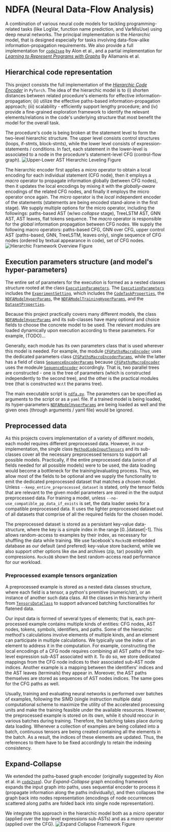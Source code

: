 # NDFA (Neural Data-Flow Analysis)
A combination of various neural code models for tackling programming-related tasks (like LogVar, function name prediction, and VarMisUse) using deep neural networks. The principal implementation is the *Hierarchic* model, that is designed especially for tasks involving data-flow-alike information-propagation requirements. We also provide a full implementation for [`code2seq`](https://github.com/tech-srl/code2seq) by Alon et al., and a partial implementation for [*Learning to Represent Programs with Graphs*](https://miltos.allamanis.com/publications/2018learning/) By Allamanis et al.

## Hierarchical code representation
This project consists the full implementation of the [*Hierarchic Code Encoder*](https://bit.ly/3vgzclc) in `PyTorch`. The idea of the hierarchic model is to (i) shorten distances between related procedure's elements for effective information-propagation; (ii) utilize the effective paths-based information-propagation approach; (iii) scalability - efficiently support lengthy procedure; and (iv) provide a fine-grained exploration framework to identify the relevant elements/relations in the code's underlying structure that most benefit the model for the overall task.

The procedure's code is being broken at the statement level to form the two-level hierarchic structure. The upper level consists control structures (loops, if-stmts, block-stmts), while the lower level consists of expression-statements / conditions. In fact, each statement in the lower-level is associated to a node in the procedure's statement-level CFG (control-flow graph).
![Upper-Lower AST Hierarchic Leveling Figure](https://gitfront.io/r/user-5760758/c3d4b342f8f48fe8e3764b2c30925ea140b99535/NDFA/raw/doc/figures/upper-lower-ast-split-figure.webp "Upper-Lower AST Hierarchic Leveling Figure")

The hierarchic encoder first applies a *micro* operator to obtain a local encoding for each individual statement (CFG node), then it employs a *macro* operator to propagate information globally (between CFG nodes), then it updates the local encodings by mixing it with the *globally-aware* encodings of the related CFG nodes, and finally it employs the micro operator once again. The *micro* operator is the *local* independent encoder of the statements (statements are being encoded stand-alone in the first stage). We supply multiple options for the micro operator, including the followings: paths-based AST (w/wo *collapse* stage), TreeLSTM AST, GNN AST, AST leaves, flat tokens sequence. The *macro* operator is responsible for the *global* information propagation between CFG nodes. We supply the following macro operators: paths-based CFG, GNN over CFG, upper control AST (paths-based, GNN, TreeLSTM, leaves only), single sequence of CFG nodes (ordered by textual appearance in code), set of CFG nodes.
![Hierarchic Framework Overview Figure](https://gitfront.io/r/user-5760758/c3d4b342f8f48fe8e3764b2c30925ea140b99535/NDFA/raw/doc/figures/hierarchic-framework-overview-figure.webp "Hierarchic Framework Overview Figure")

## Execution parameters structure (and model's hyper-parameters)
The entire set of parameters for the execution is formed as a nested classes structure rooted at the class [`ExecutionParameters`](ndfa/execution_parameters.py). The [`ExecutionParameters`](ndfa/execution_parameters.py) includes the [`ExperimentSetting`](ndfa/experiment_setting.py), which includes the [`CodeTaskProperties`](ndfa/code_tasks/code_task_properties.py), the [`NDFAModelHyperParams`](ndfa/ndfa_model_hyper_parameters.py), the [`NDFAModelTrainingHyperParams`](ndfa/ndfa_model_hyper_parameters.py), and the [`DatasetProperties`](ndfa/nn_utils/model_wrapper/dataset_properties.py).

Because this project practically covers many different models, the class [`NDFAModelHyperParams`](ndfa/ndfa_model_hyper_parameters.py) and its sub-classes have many optional and choice fields to choose the concrete model to be used. The relevant modules are loaded dynamically upon execution according to these parameters. For example, (TODO)...

Generally, each module has its own parameters class that is used wherever this model is needed. For example, the module [`CFGPathsMacroEncoder`](ndfa/code_nn_modules/cfg_paths_macro_encoder.py) uses the dedicated parameters class [`CFGPathsMacroEncoderParams`](ndfa/code_nn_modules/params/cfg_paths_macro_encoder_params.py), while the latter has a field of class [`SequenceEncoderParams`](ndfa/nn_utils/modules/params/sequence_encoder_params.py) because [`CFGPathsMacroEncoder`](ndfa/code_nn_modules/cfg_paths_macro_encoder.py) uses the modeule [`SequenceEncoder`](ndfa/nn_utils/modules/sequence_encoder.py) accordingly. That is, two parallel trees are constructed - one is the tree of parameters (which is constructed independently to the second tree), and the other is the practical modules tree (that is constructed w.r.t the params tree).

The main executable script is [`ndfa.py`](ndfa.py). The parameters can be specified as arguments to the script or as a `yaml` file. If a trained model is being loaded, its hyper-parameters [`NDFAModelHyperParams`](ndfa/ndfa_model_hyper_parameters.py) are being loaded as well and the given ones (through arguments / yaml file) would be ignored. 

## Preprocessed data
As this projects covers implementation of a variety of different models, each model requires different preprocessed data. However, in our implementation, the single class [`MethodCodeInputTensors`](ndfa/code_nn_modules/code_task_input.py) and its sub-classes cover all the necessary preprocessed tensors to support all possible models. Practically, if the entire preprocessed data (union of all fields needed for all possible models) were to be used, the data loading would become a bottleneck for the training/evaluating process. Thus, we allow most of the fields to be optional and we supply the functionality to emit the dedicated preprocessed dataset that matches a chosen model. Unless `--keep_entire_preprocessed_dataset` is stated, only the tensor fields that are relevant to the given model parameters are stored in the the output preprocessed data. For training a model, unless `--no-use_compatible_pp_data_if_exists` is set, the data loader seeks for a compatible preprocessed data. It uses the lighter preprocessed dataset out of all datasets that comprise of all the required fields for the chosen model.

The preprocessed dataset is stored as a persistant key-value data-structure, where the key is a simple index in the range [0..|dataset|-1]. This allows random-access to examples by their index, as necessary for shuffling the data while training. We use facebook's `RocksDB` embedded database as our default (and prefered) key-value store backend, while we also support other options like `dbm` and archives (zip, tar) possibly with compressions. `RocksDB` shown the best random-access read performance for our workload.

### Preprocessed example tensors organization
A preprocessed example is stored as a nested data classes structure, where each field is a tensor, a python's premitive (numeric/str), or an instance of another such data class. All the classes in this hierarchy inherit from [`TensorsDataClass`](https://github.com/eladn/tensors_data_class) to support advanced batching functionalities for flatened data.

Our input data is formed of several types of elements; that is, each pre-processed example contains multiple kinds of entities: CFG nodes, AST nodes, tokens, symbols, identifiers, and paths. Some of the hierarchic method's calculations involve elements of multiple kinds, and an element can participate in multiple calculations. We typically use the index of an element to address it in the computation. For example, constructing the local encodings of a CFG node requires combining all AST paths of the top-level expression sub-AST associated with it. To do so, we store dedicated mappings from the CFG node indices to their associated sub-AST node indices. Another example is a mapping between the identifiers' indices and the AST leaves (terminals) they appear in. Moreover, the AST paths themselves are stored as sequences of AST nodes indices. The same goes for the CFG paths as well.

Usually, training and evaluating neural networks is performed over batches of examples, following the SIMD (single instruction multiple data) computational scheme to maximize the utility of the accelerated processing units and make the training feasible under the available resources. However, the preprocessed example is stored on its own, while it should reoccur in various batches during training. Therefore, the batching takes place during data loading. Whenever a collection of examples are being collated into a batch, continuous tensors are being created containing all the elements in the batch. As a result, the indices of these elements are updated. Thus, the references to them have to be fixed accordingly to retain the indexing consistency.

## Expand-Collapse
We extended the paths-based graph encoder (originally suggested by Alon et al. in [`code2seq`](https://github.com/tech-srl/code2seq)). Our *Expand-Collapse* graph encoding framework expands the input graph into paths, uses sequential encoder to process it (propagate information along the paths individually), and then collapses the graph back into nodes representation (encodings of node occurrences scattered along paths are folded back into single node representation).

We integrate this approach in the hierarchic model both as a *micro* operator (applied over the top-level expressions sub-ASTs) and as a *macro* operator (applied over the CFG).
![Expand Collapse Framework Figure](https://gitfront.io/r/user-5760758/c3d4b342f8f48fe8e3764b2c30925ea140b99535/NDFA/raw/doc/figures/expand-collapse-framework-figure.webp "Expand Collapse Framework Figure")
